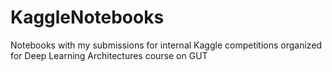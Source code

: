 # KaggleNotebooks
Notebooks with my submissions for internal Kaggle competitions organized for Deep Learning Architectures course on GUT
